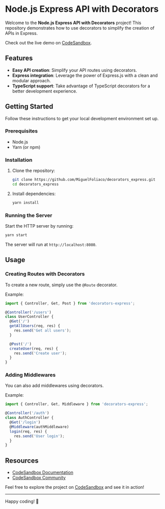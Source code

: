 # Node.js Express API with Decorators

Welcome to the **Node.js Express API with Decorators** project! This repository demonstrates how to use decorators to simplify the creation of APIs in Express.

Check out the live demo on [CodeSandbox](https://codesandbox.io/p/github/MiguelFoliaco/decorators_express/main).

## Features

- **Easy API creation**: Simplify your API routes using decorators.
- **Express integration**: Leverage the power of Express.js with a clean and modular approach.
- **TypeScript support**: Take advantage of TypeScript decorators for a better development experience.

## Getting Started

Follow these instructions to get your local development environment set up.

### Prerequisites

- Node.js
- Yarn (or npm)

### Installation

1. Clone the repository:
   ```sh
   git clone https://github.com/MiguelFoliaco/decorators_express.git
   cd decorators_express
   ```

2. Install dependencies:
   ```sh
   yarn install
   ```

### Running the Server

Start the HTTP server by running:
```sh
yarn start
```

The server will run at `http://localhost:8080`.

## Usage

### Creating Routes with Decorators

To create a new route, simply use the `@Route` decorator.

Example:
```typescript
import { Controller, Get, Post } from 'decorators-express';

@Controller('/users')
class UserController {
  @Get('/')
  getAllUsers(req, res) {
    res.send('Get all users');
  }

  @Post('/')
  createUser(req, res) {
    res.send('Create user');
  }
}
```

### Adding Middlewares

You can also add middlewares using decorators.

Example:
```typescript
import { Controller, Get, Middleware } from 'decorators-express';

@Controller('/auth')
class AuthController {
  @Get('/login')
  @Middleware(authMiddleware)
  login(req, res) {
    res.send('User login');
  }
}
```

## Resources

- [CodeSandbox Documentation](https://codesandbox.io/docs)
- [CodeSandbox Community](https://codesandbox.community)

Feel free to explore the project on [CodeSandbox](https://codesandbox.io/p/github/MiguelFoliaco/decorators_express/main) and see it in action!

---

Happy coding! 🚀